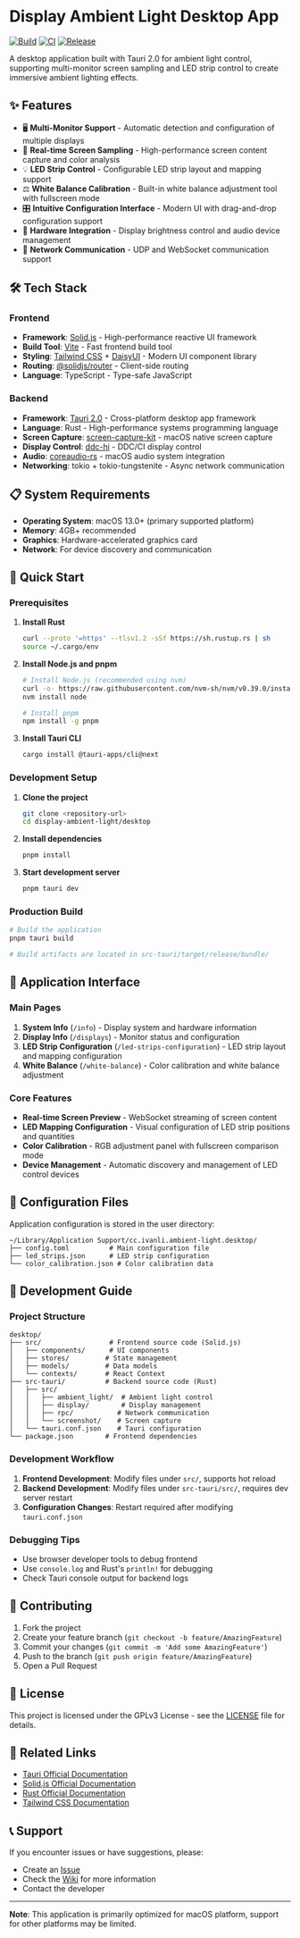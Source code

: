 # Display Ambient Light Desktop App

[![Build](https://github.com/USERNAME/REPOSITORY/workflows/Build%20Desktop%20App/badge.svg)](https://github.com/USERNAME/REPOSITORY/actions/workflows/build.yml)
[![CI](https://github.com/USERNAME/REPOSITORY/workflows/CI/badge.svg)](https://github.com/USERNAME/REPOSITORY/actions/workflows/ci.yml)
[![Release](https://github.com/USERNAME/REPOSITORY/workflows/Release/badge.svg)](https://github.com/USERNAME/REPOSITORY/actions/workflows/release.yml)

A desktop application built with Tauri 2.0 for ambient light control, supporting multi-monitor screen sampling and LED strip control to create immersive ambient lighting effects.

## ✨ Features

- 🖥️ **Multi-Monitor Support** - Automatic detection and configuration of multiple displays
- 🎨 **Real-time Screen Sampling** - High-performance screen content capture and color analysis
- 💡 **LED Strip Control** - Configurable LED strip layout and mapping support
- ⚖️ **White Balance Calibration** - Built-in white balance adjustment tool with fullscreen mode
- 🎛️ **Intuitive Configuration Interface** - Modern UI with drag-and-drop configuration support
- 🔧 **Hardware Integration** - Display brightness control and audio device management
- 📡 **Network Communication** - UDP and WebSocket communication support

## 🛠️ Tech Stack

### Frontend

- **Framework**: [Solid.js](https://solidjs.com/) - High-performance reactive UI framework
- **Build Tool**: [Vite](https://vitejs.dev/) - Fast frontend build tool
- **Styling**: [Tailwind CSS](https://tailwindcss.com/) + [DaisyUI](https://daisyui.com/) - Modern UI component library
- **Routing**: [@solidjs/router](https://github.com/solidjs/solid-router) - Client-side routing
- **Language**: TypeScript - Type-safe JavaScript

### Backend

- **Framework**: [Tauri 2.0](https://tauri.app/) - Cross-platform desktop app framework
- **Language**: Rust - High-performance systems programming language
- **Screen Capture**: [screen-capture-kit](https://crates.io/crates/screen-capture-kit) - macOS native screen capture
- **Display Control**: [ddc-hi](https://crates.io/crates/ddc-hi) - DDC/CI display control
- **Audio**: [coreaudio-rs](https://crates.io/crates/coreaudio-rs) - macOS audio system integration
- **Networking**: tokio + tokio-tungstenite - Async network communication

## 📋 System Requirements

- **Operating System**: macOS 13.0+ (primary supported platform)
- **Memory**: 4GB+ recommended
- **Graphics**: Hardware-accelerated graphics card
- **Network**: For device discovery and communication

## 🚀 Quick Start

### Prerequisites

1. **Install Rust**

   ```bash
   curl --proto '=https' --tlsv1.2 -sSf https://sh.rustup.rs | sh
   source ~/.cargo/env
   ```

2. **Install Node.js and pnpm**

   ```bash
   # Install Node.js (recommended using nvm)
   curl -o- https://raw.githubusercontent.com/nvm-sh/nvm/v0.39.0/install.sh | bash
   nvm install node

   # Install pnpm
   npm install -g pnpm
   ```

3. **Install Tauri CLI**

   ```bash
   cargo install @tauri-apps/cli@next
   ```

### Development Setup

1. **Clone the project**

   ```bash
   git clone <repository-url>
   cd display-ambient-light/desktop
   ```

2. **Install dependencies**

   ```bash
   pnpm install
   ```

3. **Start development server**

   ```bash
   pnpm tauri dev
   ```

### Production Build

```bash
# Build the application
pnpm tauri build

# Build artifacts are located in src-tauri/target/release/bundle/
```

## 📱 Application Interface

### Main Pages

1. **System Info** (`/info`) - Display system and hardware information
2. **Display Info** (`/displays`) - Monitor status and configuration
3. **LED Strip Configuration** (`/led-strips-configuration`) - LED strip layout and mapping configuration
4. **White Balance** (`/white-balance`) - Color calibration and white balance adjustment

### Core Features

- **Real-time Screen Preview** - WebSocket streaming of screen content
- **LED Mapping Configuration** - Visual configuration of LED strip positions and quantities
- **Color Calibration** - RGB adjustment panel with fullscreen comparison mode
- **Device Management** - Automatic discovery and management of LED control devices

## 🔧 Configuration Files

Application configuration is stored in the user directory:

```text
~/Library/Application Support/cc.ivanli.ambient-light.desktop/
├── config.toml          # Main configuration file
├── led_strips.json      # LED strip configuration
└── color_calibration.json # Color calibration data
```

## 🎯 Development Guide

### Project Structure

```text
desktop/
├── src/                 # Frontend source code (Solid.js)
│   ├── components/      # UI components
│   ├── stores/         # State management
│   ├── models/         # Data models
│   └── contexts/       # React Context
├── src-tauri/          # Backend source code (Rust)
│   ├── src/
│   │   ├── ambient_light/  # Ambient light control
│   │   ├── display/        # Display management
│   │   ├── rpc/           # Network communication
│   │   └── screenshot/    # Screen capture
│   └── tauri.conf.json    # Tauri configuration
└── package.json        # Frontend dependencies
```

### Development Workflow

1. **Frontend Development**: Modify files under `src/`, supports hot reload
2. **Backend Development**: Modify files under `src-tauri/src/`, requires dev server restart
3. **Configuration Changes**: Restart required after modifying `tauri.conf.json`

### Debugging Tips

- Use browser developer tools to debug frontend
- Use `console.log` and Rust's `println!` for debugging
- Check Tauri console output for backend logs

## 🤝 Contributing

1. Fork the project
2. Create your feature branch (`git checkout -b feature/AmazingFeature`)
3. Commit your changes (`git commit -m 'Add some AmazingFeature'`)
4. Push to the branch (`git push origin feature/AmazingFeature`)
5. Open a Pull Request

## 📄 License

This project is licensed under the GPLv3 License - see the [LICENSE](LICENSE) file for details.

## 🔗 Related Links

- [Tauri Official Documentation](https://tauri.app/)
- [Solid.js Official Documentation](https://solidjs.com/)
- [Rust Official Documentation](https://doc.rust-lang.org/)
- [Tailwind CSS Documentation](https://tailwindcss.com/docs)

## 📞 Support

If you encounter issues or have suggestions, please:

- Create an [Issue](../../issues)
- Check the [Wiki](../../wiki) for more information
- Contact the developer

---

**Note**: This application is primarily optimized for macOS platform, support for other platforms may be limited.
